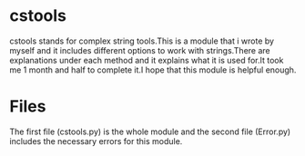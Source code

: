 # cstools
cstools stands for complex string tools.This is a module that i wrote by myself and it includes different options to work with strings.There are explanations under each method
and it explains what it is used for.It took me 1 month and half to complete it.I hope that this module is helpful enough.
# Files
The first file (cstools.py) is the whole module and the second file (Error.py) includes the necessary errors for this module.
